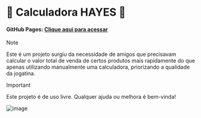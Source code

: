 # 🔢 Calculadora HAYES 🧮
#### GitHub Pages: [Clique aqui para acessar](https://sv-hayes.vercel.app/)
> [!NOTE]
>Este é um projeto surgiu da necessidade de amigos que precisavam calcular o valor total de venda de certos produtos mais rapidamente do que apenas utilizando manualmente uma calculadora, priorizando a qualidade da jogatina.

> [!IMPORTANT]
> Este projeto é de uso livre. Qualquer ajuda ou melhora é bem-vinda!

![image](https://r2.fivemanage.com/vFXulxBVPQNkSyfWXVgGw/images/Capturadetela2025-02-06152853.png)
